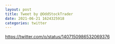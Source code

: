```yaml
--- 
layout: post 
title: Tweet by @OddStockTrader 
date: 2021-06-21 1624325918 
categories: twitter 
--- 
```

https://twitter.com/o/status/1407150986532069376